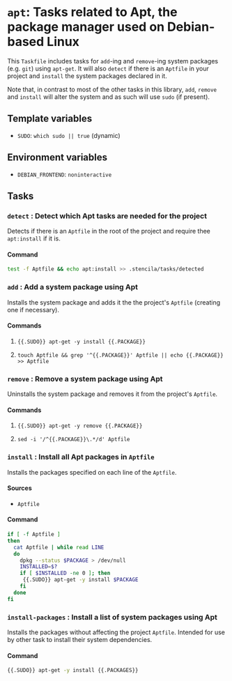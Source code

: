 <!-- Generated from Taskfile. Do not edit. -->

# `apt`: Tasks related to Apt, the package manager used on Debian-based Linux

This `Taskfile` includes tasks for `add`-ing and `remove`-ing system packages (e.g. `git`) using `apt-get`.
It will also `detect` if there is an `Aptfile` in your project and `install` the system packages declared in it.

Note that, in contrast to most of the other tasks in this library, `add`, `remove` and `install` will alter the
system and as such will use `sudo` (if present).

## Template variables

- `SUDO`: `which sudo || true` (dynamic)

## Environment variables

- `DEBIAN_FRONTEND`: `noninteractive`

## Tasks

### <a id='detect'>`detect`</a> : Detect which Apt tasks are needed for the project

Detects if there is an `Aptfile` in the root of the project and require thee `apt:install` if it is.

#### Command

```sh
test -f Aptfile && echo apt:install >> .stencila/tasks/detected
```

### <a id='add'>`add`</a> : Add a system package using Apt

Installs the system package and adds it the the project's `Aptfile` (creating
one if necessary).

#### Commands

1. `{{.SUDO}} apt-get -y install {{.PACKAGE}}`

2. `touch Aptfile && grep '^{{.PACKAGE}}' Aptfile || echo {{.PACKAGE}} >> Aptfile`

### <a id='remove'>`remove`</a> : Remove a system package using Apt

Uninstalls the system package and removes it from the project's `Aptfile`.

#### Commands

1. `{{.SUDO}} apt-get -y remove {{.PACKAGE}}`

2. `sed -i '/^{{.PACKAGE}}\.*/d' Aptfile`

### <a id='install'>`install`</a> : Install all Apt packages in `Aptfile`

Installs the packages specified on each line of the `Aptfile`.

#### Sources

- `Aptfile`

#### Command

```sh
if [ -f Aptfile ]
then
  cat Aptfile | while read LINE
  do
    dpkg --status $PACKAGE > /dev/null
    INSTALLED=$?
    if [ $INSTALLED -ne 0 ]; then
     {{.SUDO}} apt-get -y install $PACKAGE
    fi
  done
fi

```

### <a id='install-packages'>`install-packages`</a> : Install a list of system packages using Apt

Installs the packages without affecting the project `Aptfile`.
Intended for use by other task to install their system dependencies.

#### Command

```sh
{{.SUDO}} apt-get -y install {{.PACKAGES}}
```
